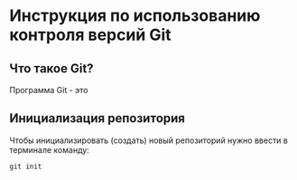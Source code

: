 # **Инструкция по использованию контроля версий Git**

## Что такое Git?

Программа Git - это

## Инициализация репозитория
Чтобы инициализировать (создать) новый репозиторий нужно ввести в терминале команду:

    git init
    